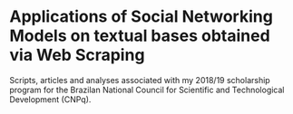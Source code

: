 # Applications of Social Networking Models on textual bases obtained via Web Scraping
Scripts, articles and analyses associated with my 2018/19 scholarship program for the Brazilan National Council for Scientific and Technological Development (CNPq).
